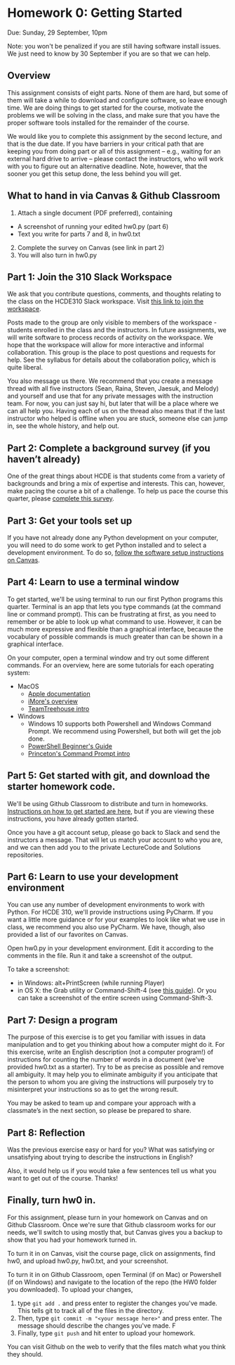 # Homework 0: Getting Started
Due: 	Sunday, 29 September, 10pm

Note: you won't be penalized if you are still having software install issues. We just need to know by 30 September if you are so that we can help.

## Overview
This assignment consists of eight parts. None of them are hard, but some of them will take a while to download and configure software, so leave enough time. We are doing things to get started for the course, motivate the problems we will be solving in the class, and make sure that you have the proper software tools installed for the remainder of the course.

We would like you to complete this assignment by the second lecture, and that is the due date. If you have barriers in your critical path that are keeping you from doing part or all of this assignment – e.g., waiting for an external hard drive to arrive – please contact the instructors, who will work with you to figure out an alternative deadline. Note, however, that the sooner you get this setup done, the less behind you will get.

## What to hand in via Canvas & Github Classroom
1. Attach a single document (PDF preferred), containing
  * A screenshot of running your edited hw0.py (part 6)
  * Text you write for parts 7 and 8, in hw0.txt 
2. Complete the survey on Canvas (see link in part 2)
3. You will also turn in hw0.py

## Part 1: Join the 310 Slack Workspace
We ask that you contribute questions, comments, and thoughts relating to the class on the HCDE310 Slack workspace. Visit [this link to join the workspace](https://join.slack.com/t/hcde310a19/shared_invite/enQtNzY4NzY2MjY4MDg1LTdhOTlhNGVjMjg0YWIwYTg4M2RkYjI1OWFiNWI0ZTEwMDZkNzA5ZmZmNWEyM2QzMTFlMTdkNTcwNzdjMTljOTY).

Posts made to the group are only visible to members of the workspace - students enrolled in the class and the instructors. In future assignments, we will write software to process records of activity on the workspace. We hope that the workspace will allow for more interactive and informal collaboration. This group is the place to post questions and requests for help. See the syllabus for details about the collaboration policy, which is quite liberal.

You also message us there. We recommend that you create a message thread with all five instructors (Sean, Raina, Steven, Jaesuk, and Melody) and yourself and use that for any private messages with the instruction team. For now, you can just say hi, but later that will be a place where we can all help you. Having each of us on the thread also means that if the last instructor who helped is offline when you are stuck, someone else can jump in, see the whole history, and help out.

## Part 2: Complete a background survey (if you haven’t already)
One of the great things about HCDE is that students come from a variety of backgrounds and bring a mix of expertise and interests. This can, however, make pacing the course a bit of a challenge. To help us pace the course this quarter, please [complete this survey](https://canvas.uw.edu/courses/1321165/quizzes/1162607).

## Part 3: Get your tools set up
If you have not already done any Python development on your computer, you will need to do some work to get Python installed and to select a development environment. To do so, [follow the software setup instructions on Canvas](https://canvas.uw.edu/courses/1321165/pages/software-setup).

## Part 4: Learn to use a terminal window
 To get started, we'll be using terminal to run our first Python programs this quarter. Terminal is an app that lets you type commands (at the command line or command prompt). This can be frustrating at first, as you need to remember or be able to look up what command to use. However, it can be much more expressive and flexible than a graphical interface, because the vocabulary of possible commands is much greater than can be shown in a graphical interface.

On your computer, open a terminal window and try out some different commands. For an overview, here are some tutorials for each operating system:
* MacOS
  * [Apple documentation](https://developer.apple.com/library/content/documentation/OpenSource/Conceptual/ShellScripting/CommandLInePrimer/CommandLine.html)
  * [iMore's overview](https://www.imore.com/how-use-terminal-mac-when-you-have-no-idea-where-start)
  * [TeamTreehouse intro](http://blog.teamtreehouse.com/introduction-to-the-mac-os-x-command-line)
* Windows
  * Windows 10 supports both Powershell and Windows Command Prompt. We recommend using Powershell, but both will get the job done.
  * [PowerShell Beginner's Guide](https://github.com/PowerShell/PowerShell/blob/master/docs/learning-powershell/powershell-beginners-guide.md)
  * [Princeton's Command Prompt intro](http://www.cs.princeton.edu/courses/archive/spr05/cos126/cmd-prompt.html)

## Part 5: Get started with git, and download the starter homework code.
We'll be using Github Classroom to distribute and turn in homeworks. [Instructions on how to get started are here](https://canvas.uw.edu/courses/1321165/pages/getting-started-with-github-classroom), but if you are viewing these instructions, you have already gotten started.

Once you have a git account setup, please go back to Slack and send the instructors a message. That will let us match your account to who you are, and we can then add you to the private LectureCode and Solutions repositories. 

## Part 6: Learn to use your development environment
You can use any number of development environments to work with Python. For HCDE 310, we'll provide instructions using PyCharm. If you want a little more guidance or for your examples to look like what we use in class, we recommend you also use PyCharm. We have, though, also provided a list of our favorites on Canvas.

Open hw0.py in your development environment. Edit it according to the comments in the file. Run it and take a screenshot of the output.

To take a screenshot:
*	in Windows: alt+PrintScreen (while running Player)
*	in OS X: the Grab utility or Command-Shift-4 (see [this guide](http://guides.macrumors.com/Taking_Screenshots_in_Mac_OS_X)). Or you can take a screenshot of the entire screen using Command-Shift-3.

## Part 7: Design a program
The purpose of this exercise is to get you familiar with issues in data manipulation and to get you thinking about how a computer might do it. For this exercise, write an English description (not a computer program!) of instructions for counting the number of words in a document (we've provided hw0.txt as a starter). Try to be as precise as possible and remove all ambiguity. It may help you to eliminate ambiguity if you anticipate that the person to whom you are giving the instructions will purposely try to misinterpret your instructions so as to get the wrong result.

You may be asked to team up and compare your approach with a classmate’s in the next section, so please be prepared to share.

## Part 8: Reflection
Was the previous exercise easy or hard for you? What was satisfying or unsatisfying about trying to describe the instructions in English?

Also, it would help us if you would take a few sentences tell us what you want to get out of the course. Thanks!

## Finally, turn hw0 in.
For this assignment, please turn in your homework on Canvas and on Github Classroom. Once we're sure that Github classroom works for our needs, we'll switch to using mostly that, but Canvas gives you a backup to show that you had your homework turned in.

To turn it in on Canvas, visit the course page, click on assignments, find hw0, and upload hw0.py, hw0.txt, and your screenshot.

To turn it in on Github Classroom, open Terminal (if on Mac) or Powershell (if on Windows) and navigate to the location of the repo (the HW0 folder you downloaded). To upload your changes,
1. type `git add .` and press enter to register the changes you've made. This tells git to track all of the files in the directory.
2. Then, type `git commit -m "<your message here>"` and press enter. The message should describe the changes you've made. F
3. Finally, type `git push` and hit enter to upload your homework.

You can visit Github on the web to verify that the files match what you think they should. 
